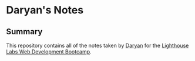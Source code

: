 # Daryan's Notes

## Summary 

This repository contains all of the notes taken by [Daryan](https://github.com/dazycki) for the [Lighthouse Labs  Web Development Bootcamp](https://www.lighthouselabs.ca/).